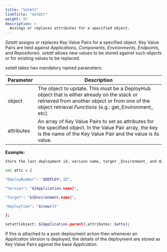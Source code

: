 ```yaml
---
title: "SetAtt"
linkTitle: "SetAtt"
weight: 95
description: >
  Assings or replaces attributes for a specified object. 
---
```


_Setatt_ assigns or replaces Key Value Pairs for a specified object. Key Value Pairs are held against _Applications_, _Components_, _Environments_, _Endpoints_, and _Repositories_. _setatt_ allows new values to be stored against such objects or for existing values to be replaced.

_setatt_ takes two mandatory named parameters:

| Parameter  | Description                                                                                                                                                                                              |
|------------|----------------------------------------------------------------------------------------------------------------------------------------------------------------------------------------------------------|
| object     | The object to update. This must be a DeployHub object that is either already on the stack or retrieved from another object or from one of the object retrieval _Functions_ (e.g.: get_Environment_ etc). |
| attributes | An array of Key Value Pairs to set as attributes for the specified object. In the Value Pair array, the key is the name of the Key Value Pair and the value is its value.                                |

**Example:**

```bash
Store the last deployment id, version name, target _Environment_ and date/time stamp against the parent (base) version of the deployed _Application_.

set atts = {

"DeployNumber": "$DEPLOY\_ID",

"Version": "${Application.name}",

"Target": "${Environment.name}",

"DeployTime": "$(now())"

};

setatt(object: ${Application.parent},attributes: $atts);
```

If this is attached to a post-deployment action then whenever an _Application Version_ is deployed, the details of the deployment are stored as Key Value Pairs against the base _Application_.
